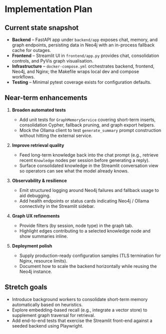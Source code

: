 # Implementation Plan

## Current state snapshot

- **Backend** – FastAPI app under `backend/app` exposes chat, memory, and graph endpoints, persisting data in Neo4j with an in-process fallback cache for outages.
- **Frontend** – Streamlit UI in `frontend/app.py` provides chat, consolidation controls, and PyVis graph visualisation.
- **Infrastructure** – `docker-compose.yml` orchestrates backend, frontend, Neo4j, and Nginx; the Makefile wraps local dev and compose workflows.
- **Testing** – Minimal pytest coverage exists for configuration defaults.

## Near-term enhancements

1. **Broaden automated tests**
   - Add unit tests for `GraphMemoryService` covering short-term inserts, consolidation Cypher, fallback pruning, and graph export helpers.
   - Mock the Ollama client to test `generate_summary` prompt construction without hitting the external service.

2. **Improve retrieval quality**
   - Feed long-term knowledge back into the chat prompt (e.g., retrieve recent `Knowledge` nodes per session before generating a reply).
   - Surface consolidated knowledge in the Streamlit conversation view so operators can see what the model already knows.

3. **Observability & resilience**
   - Emit structured logging around Neo4j failures and fallback usage to aid debugging.
   - Add health endpoints or status cards indicating Neo4j / Ollama connectivity in the Streamlit sidebar.

4. **Graph UX refinements**
   - Provide filters (by session, node type) in the graph tab.
   - Highlight edges contributing to a selected knowledge node and show summaries inline.

5. **Deployment polish**
   - Supply production-ready configuration samples (TLS termination for Nginx, resource limits).
   - Document how to scale the backend horizontally while reusing the Neo4j instance.

## Stretch goals

- Introduce background workers to consolidate short-term memory automatically based on heuristics.
- Explore embedding-based recall (e.g., integrate a vector store) to supplement graph traversal for retrieval.
- Add end-to-end tests that exercise the Streamlit front-end against a seeded backend using Playwright.
